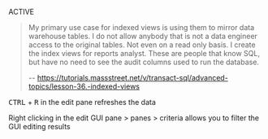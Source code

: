 
ACTIVE

> My primary use case for indexed views is using them to mirror data warehouse tables. I do not allow anybody that is not a data engineer access to the original tables. Not even on a read only basis. I create the index views for reports analyst. These are people that know SQL, but have no need to see the audit columns used to run the database.
>
> -- <https://tutorials.massstreet.net/v/transact-sql/advanced-topics/lesson-36.-indexed-views>

<kbd>CTRL</kbd> + <kbd>R</kbd> in the edit pane refreshes the data

Right clicking in the edit GUI pane > panes > criteria allows you to filter the GUI editing results
